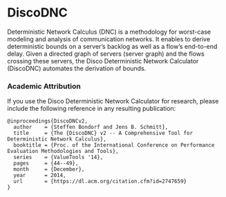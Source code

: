 # DiscoDNC

Deterministic Network Calculus (DNC) is a methodology for worst-case modeling and analysis of communication networks. It enables to derive deterministic bounds on a server’s backlog as well as a flow’s end-to-end delay. Given a directed graph of servers (server graph) and the flows crossing these servers, the Disco Deterministic Network Calculator (DiscoDNC) automates the derivation of bounds.


### Academic Attribution

If you use the Disco Deterministic Network Calculator for research, please include the following reference in any resulting publication:

```plain
@inproceedings{DiscoDNCv2,
  author    = {Steffen Bondorf and Jens B. Schmitt},
  title     = {The {DiscoDNC} v2 -- A Comprehensive Tool for Deterministic Network Calculus},
  booktitle = {Proc. of the International Conference on Performance Evaluation Methodologies and Tools},
  series    = {ValueTools '14},
  pages     = {44--49},
  month     = {December},
  year      = 2014,
  url       = {https://dl.acm.org/citation.cfm?id=2747659}
}
```
